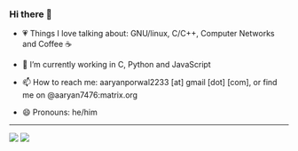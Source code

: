 ### Hi there 👋

- 💗 Things I love talking about: GNU/linux, C/C++, Computer Networks and Coffee ☕️
- 🌱 I’m currently working in C, Python and JavaScript
- 📫 How to reach me: aaryanporwal2233 [at] gmail [dot] [com], or find me on @aaryan7476:matrix.org

- 😄 Pronouns: he/him

<hr>
<img src="https://komarev.com/ghpvc/?username=aaryanporwal&color=ff69b4&label=Profile+views" />  
<img src="https://github-readme-stats.vercel.app/api?username=aaryanporwal&count_private=true&show_icons=true&title_color=0c45ff&text_color=000&icon_color=0c45ff&include_all_commits=true" />
<!-- - 👯 I’m looking to collaborate on ... 
- 🤔 I’m looking for help with ...
- 💬 Ask me about ... -->
<!-- - 🔭 I’m currently working on ...-->
<!-- - ⚡ Fun fact: ...-->
